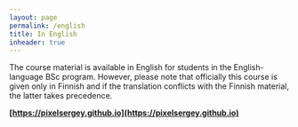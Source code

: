 ```yaml
---
layout: page
permalink: /english
title: In English
inheader: true
---
```

The course material is available in English for students in the English-language BSc program.
However, please note that officially this course is given only in Finnish and if the translation conflicts with the Finnish material, the latter takes precedence.

**[https://pixelsergey.github.io](https://pixelsergey.github.io)**
